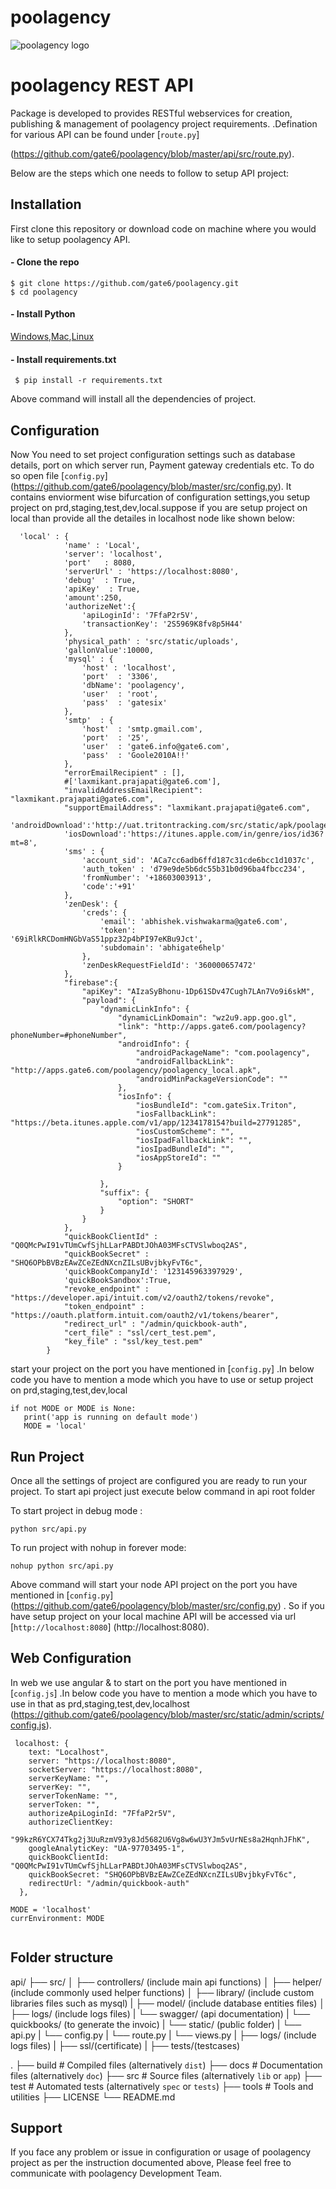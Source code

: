 # poolagency
![poolagency logo](http://dashboard.tritontracking.com:5000/static/admin/resources/images/triton-logo.png)

# poolagency REST API
Package is developed to provides RESTful webservices for creation, publishing & management of poolagency project requirements.
.Defination for various API can be found under [`route.py`]

(https://github.com/gate6/poolagency/blob/master/api/src/route.py).

Below are the steps which one needs to follow to setup API project:

## Installation
First clone this repository or download code on machine where you would like to setup poolagency API.       

#### - Clone the repo
  ```
  $ git clone https://github.com/gate6/poolagency.git
  $ cd poolagency
  ```
 
#### - Install Python

[Windows](http://timmyreilly.azurewebsites.net/python-flask-windows-development-environment-setup/),[Mac](http://docs.python-guide.org/en/latest/starting/install/osx/),[Linux](https://docs.aws.amazon.com/cli/latest/userguide/awscli-install-linux-python.html)

#### - Install requirements.txt 
 ```
  $ pip install -r requirements.txt
  ```

Above command will install all the dependencies of project.


## Configuration

Now You need to set project configuration settings such as database details, port on which server run, Payment gateway credentials etc. To do so open file 
[`config.py`] (https://github.com/gate6/poolagency/blob/master/src/config.py). It contains enviorment wise bifurcation of configuration settings,you setup project on prd,staging,test,dev,local.suppose if you are setup project on local than provide all the detailes in localhost node
like shown below:

```shell
  'local' : {
            'name' : 'Local',
            'server': 'localhost',
            'port'   : 8080,
            'serverUrl' : 'https://localhost:8080',
            'debug'  : True,
            'apiKey'  : True,
            'amount':250,
            'authorizeNet':{
                'apiLoginId': '7FfaP2r5V',
                'transactionKey': '2S5969K8fv8p5H44'
            },
            'physical_path' : 'src/static/uploads',
            'gallonValue':10000,
            'mysql' : {
                'host' : 'localhost',
                'port'  : '3306',
                'dbName': 'poolagency',
                'user'  : 'root',
                'pass'  : 'gatesix'
            },
            'smtp'  : {
                'host'  : 'smtp.gmail.com',
                'port'  : '25',
                'user'  : 'gate6.info@gate6.com',
                'pass'  : 'Goole2010A!!'
            },
            "errorEmailRecipient" : [],
            #['laxmikant.prajapati@gate6.com'],
            "invalidAddressEmailRecipient": "laxmikant.prajapati@gate6.com",
            "supportEmailAddress": "laxmikant.prajapati@gate6.com",
            'androidDownload':'http://uat.tritontracking.com/src/static/apk/poolagency.apk',
            'iosDownload':'https://itunes.apple.com/in/genre/ios/id36?mt=8',
            'sms' : {
                'account_sid': 'ACa7cc6adb6ffd187c31cde6bcc1d1037c',
                'auth_token' : 'd79e9de5b6dc55b31b0d96ba4fbcc234',
                'fromNumber': '+18603003913',
                'code':'+91'
            },
            'zenDesk': {
                'creds': {
                    'email': 'abhishek.vishwakarma@gate6.com',
                    'token': '69iRlkRCDomHNGbVaS51ppz32p4bPI97eKBu9Jct',
                    'subdomain': 'abhigate6help'
                },
                'zenDeskRequestFieldId': '360000657472'
            },
            "firebase":{
                "apiKey": "AIzaSyBhonu-1Dp61SDv47Cugh7LAn7Vo9i6skM",
                "payload": {
                    "dynamicLinkInfo": {
                        "dynamicLinkDomain": "wz2u9.app.goo.gl",
                        "link": "http://apps.gate6.com/poolagency?phoneNumber=#phoneNumber",
                        "androidInfo": {
                            "androidPackageName": "com.poolagency",
                            "androidFallbackLink": "http://apps.gate6.com/poolagency/poolagency_local.apk",
                            "androidMinPackageVersionCode": ""
                        },
                        "iosInfo": {
                            "iosBundleId": "com.gateSix.Triton",
                            "iosFallbackLink": "https://beta.itunes.apple.com/v1/app/1234178154?build=27791285",
                            "iosCustomScheme": "",
                            "iosIpadFallbackLink": "",
                            "iosIpadBundleId": "",
                            "iosAppStoreId": ""
                        }

                    },
                    "suffix": {
                        "option": "SHORT"
                    }
                }
            },
            "quickBookClientId" : "Q0QMcPwI91vTUmCwfSjhLLarPABDtJOhA03MFsCTVSlwboq2AS",
            "quickBookSecret" : "SHQ6OPbBVBzEAwZCeZEdNXcnZILsUBvjbkyFvT6c",
            'quickBookCompanyId': '123145963397929',
            'quickBookSandbox':True,
            "revoke_endpoint" : "https://developer.api/intuit.com/v2/oauth2/tokens/revoke",
            "token_endpoint" : "https://oauth.platform.intuit.com/oauth2/v1/tokens/bearer",
            "redirect_url" : "/admin/quickbook-auth",
            "cert_file" : "ssl/cert_test.pem",
            "key_file" : "ssl/key_test.pem"
        }

```



start your  project on the port you have mentioned in [`config.py`] .In below code you have to mention a mode which you have to use or setup project on prd,staging,test,dev,local

```shell
if not MODE or MODE is None:
   print('app is running on default mode')
   MODE = 'local'
```


## Run Project

Once all the settings of project are configured you are ready to run your project. To start api project just execute below command in api root folder

To start project in debug mode :

```shell
python src/api.py
```

To run project with nohup in forever mode:

```shell
nohup python src/api.py
```


Above command will start your node API project on the port you have mentioned in [`config.py`] (https://github.com/gate6/poolagency/blob/master/src/config.py) .
So if you have setup project on your local machine API will be accessed via url [`http://localhost:8080`] (http://localhost:8080).







## Web Configuration



In web we use angular & to start on the port you have mentioned in [`config.js`] .In below code you have to mention a mode which you have to use in that as prd,staging,test,dev,localhost
(https://github.com/gate6/poolagency/blob/master/src/static/admin/scripts/config.js).

```shell
 localhost: {
    text: "Localhost",
    server: "https://localhost:8080",
    socketServer: "https://localhost:8080",
    serverKeyName: "",
    serverKey: "",
    serverTokenName: "",
    serverToken: "",
    authorizeApiLoginId: "7FfaP2r5V",
    authorizeClientKey:
      "99kzR6YCX74Tkg2j3UuRzmV93y8Jd5682U6Vg8w6wU3YJm5vUrNEs8a2HqnhJFhK",
    googleAnalyticKey: "UA-97703495-1",
    quickBookClientId: "Q0QMcPwI91vTUmCwfSjhLLarPABDtJOhA03MFsCTVSlwboq2AS",
    quickBookSecret: "SHQ6OPbBVBzEAwZCeZEdNXcnZILsUBvjbkyFvT6c",
    redirectUrl: "/admin/quickbook-auth"
  },

MODE = 'localhost'
currEnvironment: MODE
   
```

## Folder structure


api/
├── src/
│   ├── controllers/                            (include  main api functions)
│   ├── helper/                                 (include commonly used helper functions)
│   ├── library/                                (include custom libraries files such as mysql)
|   ├── model/                                  (include database entities files)
│   ├── logs/                                   (include logs files)
|   └── swagger/                                (api documentation)
|   └── quickbooks/                             (to generate the invoic)
|   └── static/                                 (public folder)
|   └── api.py
|   └── config.py
|   └── route.py
|   └── views.py
|
├── logs/ (include logs files)
|
├── ssl/(certificate)
|
├── tests/(testcases)


   .
   ├── build                   # Compiled files (alternatively `dist`)
   ├── docs                    # Documentation files (alternatively `doc`)
   ├── src                     # Source files (alternatively `lib` or `app`)
   ├── test                    # Automated tests (alternatively `spec` or `tests`)
   ├── tools                   # Tools and utilities
   ├── LICENSE
   └── README.md
## Support

If you face any problem or issue in configuration or usage of poolagency  project as per the instruction documented above, Please feel free to communicate with poolagency Development Team.

